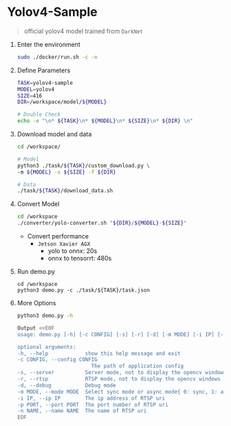 # Yolov4-Sample
> official yolov4 model trained from `DarkNet`

1. Enter the environment
    ```bash
    sudo ./docker/run.sh -c -n
    ```
2. Define Parameters
    ```bash
    TASK=yolov4-sample
    MODEL=yolov4
    SIZE=416
    DIR=/workspace/model/${MODEL}

    # Double Check
    echo -e "\n* ${TASK}\n* ${MODEL}\n* ${SIZE}\n* ${DIR} \n" 
    ```
2. Download model and data
    ```bash
    cd /workspace/

    # Model
    python3 ./task/${TASK}/custom_download.py \
    -m ${MODEL} -s ${SIZE} -f ${DIR}

    # Data
    ./task/${TASK}/download_data.sh
    ```
3. Convert Model
    ```bash
    cd /workspace
    ./converter/yolo-converter.sh "${DIR}/${MODEL}-${SIZE}"
    ```
    * Convert performance
      * `Jetson Xavier AGX`
        * yolo to onnx: 20s
        * onnx to tensorrt: 480s
4. Run demo.py
    ```
    cd /workspace
    python3 demo.py -c ./task/${TASK}/task.json
    ```

5. More Options
    ```bash
    python3 demo.py -h

    Output <<EOF
    usage: demo.py [-h] [-c CONFIG] [-s] [-r] [-d] [-m MODE] [-i IP] [-p PORT] [-n NAME]
    
    optional arguments:
    -h, --help            show this help message and exit
    -c CONFIG, --config CONFIG
                            The path of application config
    -s, --server          Server mode, not to display the opencv windows
    -r, --rtsp            RTSP mode, not to display the opencv windows
    -d, --debug           Debug mode
    -m MODE, --mode MODE  Select sync mode or async mode{ 0: sync, 1: async }
    -i IP, --ip IP        The ip address of RTSP uri
    -p PORT, --port PORT  The port number of RTSP uri
    -n NAME, --name NAME  The name of RTSP uri
    EOF
    
    ```